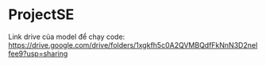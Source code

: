 # ProjectSE
Link drive của model để chạy code:
https://drive.google.com/drive/folders/1xgkfh5c0A2QVMBQdfFkNnN3D2nelfee9?usp=sharing
